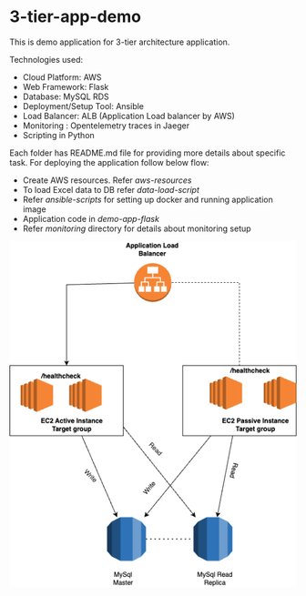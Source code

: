 # 3-tier-app-demo

This is demo application for 3-tier architecture application.

Technologies used:
- Cloud Platform: AWS
- Web Framework: Flask
- Database: MySQL RDS
- Deployment/Setup Tool: Ansible
- Load Balancer: ALB (Application Load balancer by AWS)
- Monitoring : Opentelemetry traces in Jaeger
- Scripting in Python

Each folder has README.md file for providing more details about specific task. For deploying the application follow below flow:
- Create AWS resources. Refer *aws-resources*
- To load Excel data to DB refer *data-load-script* 
- Refer *ansible-scripts* for setting up docker and running application image
- Application code in *demo-app-flask*
- Refer *monitoring* directory for details about monitoring setup


![Architecture](https://github.com/Pratik151/demo-3-tier-app/blob/main/AWS_Architecture.png)
